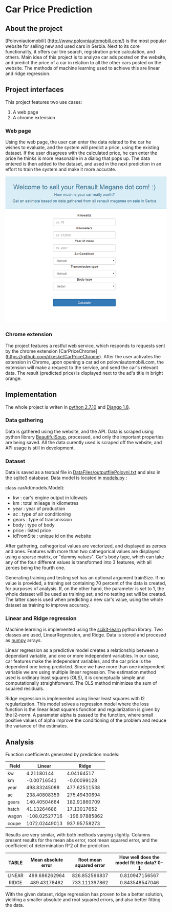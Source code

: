 # Car Price Prediction

## About the project

[Polovniautomobili] (http://www.polovniautomobili.com/) is the most popular website for selling new and used cars in Serbia. Next to its core functionality, it offers car tire search, registration price calculation, and others. Main idea of this project is to analyze car ads posted on the website, and predict the price of a car in relation to all the other cars posted on the website. The methods of machine learning used to achieve this are linear and ridge regression. 

## Project interfaces

This project features two use cases:

1. A web page
2. A chrome extension

### Web page

Using the web page, the user can enter the data related to the car he wishes to evaluate, and the system will predict a price, using the existing dataset. If the user disagrees with the calculated price, he can enter the price he thinks is more reasonable in a dialog that pops up. The data entered is then added to the dataset, and used in the next prediction in an effort to train the system and make it more accurate.

![Website screenshot](https://raw.githubusercontent.com/dkeske/CarPrice/master/pricePrediction/static/sellMegane.PNG "Website front page")

### Chrome extension

The project features a restful web service, which responds to requests sent by the chrome extension [CarPriceChrome] (https://github.com/dkeske/CarPriceChrome). After the user activates the extension in Chrome, upon opening a car ad on polovniautomobili.com, the extension will make a request to the service, and send the car's relevant data. The result (predicted price) is displayed next to the ad's title in bright orange.

## Implementation

The whole project is writen in [python 2.7.10](https://www.python.org/downloads/release/python-2710/) and [Django 1.8](https://www.djangoproject.com/start/overview/). 

### Data gathering

Data is gathered using the website, and the API. Data is scraped using python library [BeautifulSoup](https://pypi.python.org/pypi/beautifulsoup4), processed, and only the important properties are being saved. All the data curently used is scraped off the website, and API usage is still in development. 

### Dataset

Data is saved as a textual file in [DataFiles/outputfilePolovni.txt](https://github.com/dkeske/CarPrice/blob/master/pricePrediction/DataFiles/outputfilePOLOVNI.txt) and also in the sqlite3 database. Data model is located in [models.py](https://github.com/dkeske/CarPrice/blob/master/pricePrediction/models.py) :

class carAd(models.Model):

- kw : car's engine output in kilowats
- km : total mileage in kilometres
- year : year of production
- ac : type of air conditioning
- gears : type of transmission
- body : type of body
- price : listed price
- idFromSite : unique id on the website

After gathering, cathegorical values are vectorized, and displayed as zeroes and ones. Features with more than two cathegorical values are displayed using a sparse matrix, or "dummy values". Car's body type, which can take any of the four different values is transformed into 3 features, with all zeroes being the fourth one.

Generating training and testing set has an optional argument trainSize. If no value is provided, a training set containing 70 percent of the data is created, for purposes of analysis. If, on the other hand, the parameter is set to 1, the whole dataset will be used as training set, and no testing set will be created. The latter case is used when predicting a new car's value, using the whole dataset as training to improve accuracy.

### Linear and Ridge regression
Machine learning is implemented using the [scikit-learn](http://scikit-learn.org/stable/modules/linear_model.html) python library. Two classes are used, LinearRegression, and Ridge. Data is stored and procesed as [numpy](http://www.numpy.org/) arrays. 

Linear regression as a predictive model creates a relationship between a dependant variable, and one or more independent variables. In our case, car features make the independent variables, and the car price is the dependent one being predicted. Since we have more than one independent variable we are using multiple linear regression. The estimation method used is ordinary least squares (OLS), it is conceptually simple and computationally straightforward. The OLS method minimizes the sum of squared residuals.
 
Ridge regression is implemented using linear least squares with l2 regularization. This model solves a regression model where the loss function is the linear least squares function and regularization is given by the l2-norm. A parameter alpha is passed to the function, where small positive values of alpha improve the conditioning of the problem and reduce the variance of the estimates. 

## Analysis

Function coefficients generated by prediction models: 

Field | Linear | Ridge
---|---| --- | 
kw | 4.21180144| 4.04164517
km | -0.00716541| -0.00099128
year | 498.83245088| 477.62511538
ac | 238.40808359| 275.49430694
gears | 140.40504664| 182.91860709
hatch | 41.13264686| 17.13017652
wagon | -108.02527716| -196.97885862
coupe | 1072.02449013| 937.95758273

Results are very similar, with both methods varying slightly. Columns present results for the mean abs error, root mean squared error, and the coefficient of determination R^2 of the prediction.

 TABLE  | Mean absolute error | Root mean squared error | How well does the model fit the data? 0-1 
:------:|:-------------------:|:-----------------------:|:-----------------------------------------:
 LINEAR | 499.686262964       | 826.852566837           | 0.810947156567                            
 RIDGE  | 489.43178462       | 733.111397862           | 0.843548547046                            

With the given dataset, ridge regression has proven to be a better solution, yielding a smaller absolute and root squared errors, and also better fitting the data. 















